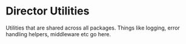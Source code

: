 # Director Utilities

Utilities that are shared across all packages. Things like logging, error handling helpers, middleware etc go here.